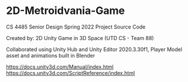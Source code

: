 # 2D-Metroidvania-Game
CS 4485 Senior Design Spring 2022 Project Source Code


Created by: 2D Unity Game in 3D Space (UTD CS - Team 88)

Collaborated using Unity Hub and Unity Editor 2020.3.30f1, Player Model asset and animations built in Blender

https://docs.unity3d.com/Manual/index.html
https://docs.unity3d.com/ScriptReference/index.html
